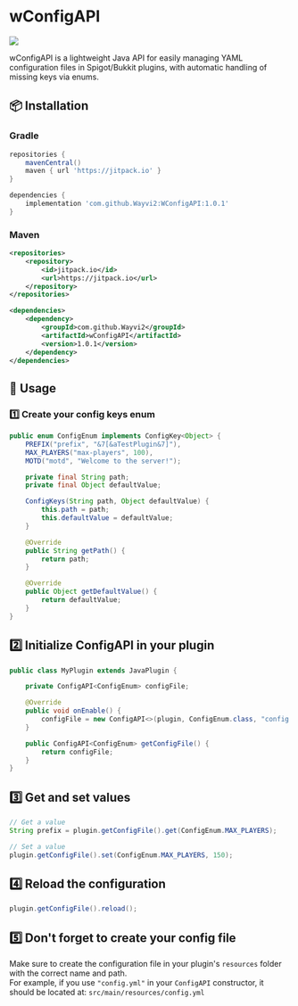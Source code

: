 

# wConfigAPI

[![](https://jitpack.io/v/Wayvi2/wConfigAPI.svg)](https://jitpack.io/#Wayvi2/wConfigAPI)

wConfigAPI is a lightweight Java API for easily managing YAML configuration files in Spigot/Bukkit plugins, with automatic handling of missing keys via enums.

## 📦 Installation

### Gradle
```gradle
repositories {
    mavenCentral()
    maven { url 'https://jitpack.io' }
}

dependencies {
    implementation 'com.github.Wayvi2:WConfigAPI:1.0.1'
}
```
### Maven
```xml
<repositories>
    <repository>
        <id>jitpack.io</id>
        <url>https://jitpack.io</url>
    </repository>
</repositories>

<dependencies>
    <dependency>
        <groupId>com.github.Wayvi2</groupId>
        <artifactId>wConfigAPI</artifactId>
        <version>1.0.1</version>
    </dependency>
</dependencies>
```
## 📖 Usage

### 1️⃣ Create your config keys enum
```java
public enum ConfigEnum implements ConfigKey<Object> {
    PREFIX("prefix", "&7[&aTestPlugin&7]"),
    MAX_PLAYERS("max-players", 100),
    MOTD("motd", "Welcome to the server!");

    private final String path;
    private final Object defaultValue;

    ConfigKeys(String path, Object defaultValue) {
        this.path = path;
        this.defaultValue = defaultValue;
    }

    @Override
    public String getPath() {
        return path;
    }

    @Override
    public Object getDefaultValue() {
        return defaultValue;
    }
}
```
## 2️⃣ Initialize ConfigAPI in your plugin

```java
public class MyPlugin extends JavaPlugin {

    private ConfigAPI<ConfigEnum> configFile;

    @Override
    public void onEnable() {
        configFile = new ConfigAPI<>(plugin, ConfigEnum.class, "config.yml");
    }

    public ConfigAPI<ConfigEnum> getConfigFile() {
        return configFile;
    }
}
```
## 3️⃣ Get and set values

```java
// Get a value
String prefix = plugin.getConfigFile().get(ConfigEnum.MAX_PLAYERS);

// Set a value
plugin.getConfigFile().set(ConfigEnum.MAX_PLAYERS, 150);
```
## 4️⃣ Reload the configuration

```java
plugin.getConfigFile().reload();
```
## 5️⃣ Don't forget to create your config file

Make sure to create the configuration file in your plugin's `resources` folder with the correct name and path.  
For example, if you use `"config.yml"` in your `ConfigAPI` constructor, it should be located at: `src/main/resources/config.yml`

